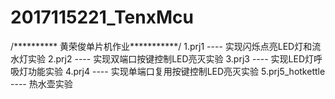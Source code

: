 # 2017115221_TenxMcu       
/********** 黄荣俊单片机作业***********/
1.prj1  ----  实现闪烁点亮LED灯和流水灯实验
2.prj2  ----  实现双端口按键控制LED亮灭实验
3.prj3  ----  实现LED灯呼吸灯功能实验
4.prj4  ----  实现单端口复用按键控制LED亮灭实验
5.prj5_hotkettle  ----   热水壶实验
